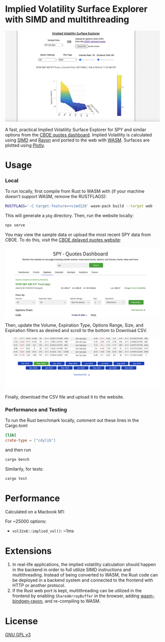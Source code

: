 # Implied Volatility Surface Explorer with SIMD and multithreading

![Implied Volatility Surface Explorer website](demo/home.png)

A fast, practical Implied Volatility Surface Explorer for SPY and similar options from the [CBOE quotes dashboard](https://www.cboe.com/delayed_quotes/spy/quote_table). Implied Volatility is calculated using [SIMD](https://docs.rs/wide/latest/wide/) and [Rayon](https://github.com/rayon-rs/rayon) and ported to the web with [WASM](https://developer.mozilla.org/en-US/docs/WebAssembly/Rust_to_Wasm). Surfaces are plotted using [Plotly](https://plotly.com/javascript/).

# Usage

### Local

To run locally, first compile from Rust to WASM with (if your machine doesn't support WASM, remove the RUSTFLAGS):

```sh
RUSTFLAGS='-C target-feature=+simd128' wasm-pack build --target web
```

This will generate a `pkg` directory. Then, run the website locally:

```sh
npx serve
```

You may view the sample data or upload the most recent SPY data from CBOE. To do this, visit the [CBOE delayed quotes website](https://www.cboe.com/delayed_quotes/spy/quote_table):

![Implied Volatility Surface Explorer website](demo/step1.png)

Then, update the Volume, Expiration Type, Options Range, Size, and Expiration filters as desired and scroll to the bottom to Download CSV.

![Implied Volatility Surface Explorer website](demo/step2.png)

Finally, download the CSV file and upload it to the website.

### Performance and Testing

To run the Rust benchmark locally, comment out these lines in the Cargo.toml

```toml
[lib]
crate-type = ["cdylib"]
```

and then run

```sh
cargo bench
```

Similarily, for tests:

```sh
cargo test
```

# Performance

Calculated on a Macbook M1:

For ~25000 options:

- `vol32x8::implied_vol()`: ~1ms

# Extensions

1. In real-life applications, the implied volatility calculation should happen in the backend in order to full utilize SIMD instructions and multithreading. Instead of being converted to WASM, the Rust code can be deployed in a backend system and connected to the frontend with HTTP or another protocol.
2. If the Rust web port is kept, multithreading can be utilized in the frontend by enabling `SharedArrayBuffer` in the browser, adding [wasm-bindgen-rayon](https://github.com/RReverser/wasm-bindgen-rayon), and re-compiling to WASM.

# License

[GNU GPL v3](LICENSE)
